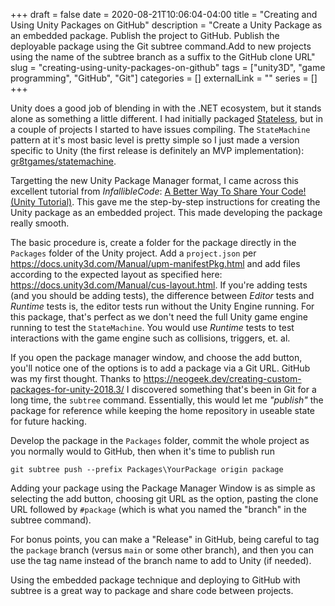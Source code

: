 +++ 
draft = false
date = 2020-08-21T10:06:04-04:00
title = "Creating and Using Unity Packages on GitHub"
description = "Create a Unity Package as an embedded package. Publish the project to GitHub. Publish the deployable package using the Git subtree command.Add to new projects using the name of the subtree branch as a suffix to the GitHub clone URL"
slug = "creating-using-unity-packages-on-github" 
tags = ["unity3D", "game programming", "GitHub", "Git"]
categories = []
externalLink = ""
series = []
+++

Unity does a good job of blending in with the .NET ecosystem, but it stands alone as something a little different. I had initially packaged [Stateless](https://github.com/dotnet-state-machine/stateless), but in a couple of projects I started to have issues compiling. The `StateMachine` pattern at it's most basic level is pretty simple so I just made a version specific to Unity (the first release is definitely an MVP implementation): [gr8tgames/statemachine](https://github.com/gr8tgames/statemachine).

Targetting the new Unity Package Manager format, I came across this excellent tutorial from _InfallibleCode_: [A Better Way To Share Your Code! (Unity Tutorial)](https://www.youtube.com/watch?v=OhwP5TYgucM). This gave me the step-by-step instructions for creating the Unity package as an embedded project. This made developing the package really smooth.

The basic procedure is, create a folder for the package directly in the `Packages` folder of the Unity project. Add a `project.json` per https://docs.unity3d.com/Manual/upm-manifestPkg.html and add files according to the expected layout as specified here: https://docs.unity3d.com/Manual/cus-layout.html. If you're adding tests (and you should be adding tests), the difference between *Editor* tests and *Runtime* tests is, the editor tests run without the Unity Engine running. For this package, that's perfect as we don't need the full Unity game engine running to test the `StateMachine`. You would use *Runtime* tests to test interactions with the game engine such as collisions, triggers, et. al.

If you open the package manager window, and choose the add button, you'll notice one of the options is to add a package via a Git URL. GitHub was my first thought. Thanks to https://neogeek.dev/creating-custom-packages-for-unity-2018.3/ I discovered something that's been in Git for a long time, the `subtree` command. Essentially, this would let me _"publish"_ the package for reference while keeping the home repository in useable state for future hacking. 

Develop the package in the `Packages` folder, commit the whole project as you normally would to GitHub, then when it's time to publish run

`git subtree push --prefix Packages\YourPackage origin package`

Adding your package using the Package Manager Window is as simple as selecting the add button, choosing git URL as the option, pasting the clone URL followed by `#package` (which is what you named the "branch" in the subtree command).

For bonus points, you can make a "Release" in GitHub, being careful to tag the `package` branch (versus `main` or some other branch), and then you can use the tag name instead of the branch name to add to Unity (if needed).

Using the embedded package technique and deploying to GitHub with subtree is a great way to package and share code between projects.
